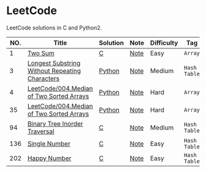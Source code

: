 LeetCode
========
LeetCode solutions in C and Python2.

|NO.|Title|Solution|Note|Difficulty|Tag|
|---|-----|--------|----|----------|---|
|1|[Two Sum](https://leetcode.com/problems/two-sum/description/)|[C](001.Two%20Sum/solution.h)|[Note](001.Two%20Sum)|Easy|`Array`|
|3|[Longest Substring Without Repeating Characters](https://leetcode.com/problems/longest-substring-without-repeating-characters/description/)|[Python](003.Longest%20Substring%20Without%20Repeating%20Characters/solution.py)|[Note](003.Longest%20Substring%20Without%20Repeating%20Characters)|Medium|`Hash Table`|
|4|[LeetCode/004.Median of Two Sorted Arrays](https://leetcode.com/problems/median-of-two-sorted-arrays/description/)|[Python](004.Median%20of%20Two%20Sorted%20Arrays/solution.h)|[Note](004.Median%20of%20Two%20Sorted%20Arrays)|Hard|`Array`|
|35|[LeetCode/004.Median of Two Sorted Arrays](https://leetcode.com/problems/search-insert-position/description/)|[Python](035.Median%20of%20Two%20Sorted%20Arrays/solution.h)|[Note](035.Median%20of%20Two%20Sorted%20Arrays/)|Hard|`Array`|
|94|[Binary Tree Inorder Traversal](https://leetcode.com/problems/binary-tree-inorder-traversal/description/)|[C](094.Binary%20Tree%20Inorder%20Traversal/solution.h)|[Note](094.Binary%20Tree%20Inorder%20Traversal)|Medium|`Hash Table`|
|136|[Single Number](https://leetcode.com/problems/single-number/description/)|[C](136.Single%20Number/solution.h)|[Note](136.Single%20Number)|Easy|`Hash Table`|
|202|[Happy Number](https://leetcode.com/problems/happy-number/submissions/1)|[C](202.Happy%20Number/solution.h)|[Note](136.Happy%20Number)|Easy|`Hash Table`|